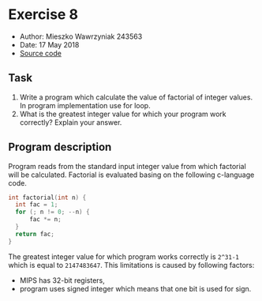 # Exercise 8
- Author: Mieszko Wawrzyniak 243563
- Date: 17 May 2018
- [Source code](https://raw.githubusercontent.com/kaaboaye/ComputerArchitectureAndOrganization/master/Lab8/main.asm)

## Task
  1. Write a program which calculate the value of factorial of integer values.
    In program implementation use for loop.
  2. What is the greatest integer value for which your program work correctly?
    Explain your answer.

## Program description
  Program reads from the standard input integer value from which factorial
  will be calculated. Factorial is evaluated basing on the following c-language
  code.
  ```c
int factorial(int n) {
	int fac = 1;
	for (; n != 0; --n) {
		fac *= n;
	}
	return fac;
}
  ```
  The greatest integer value for which program works correctly is `2^31-1`
  which is equal to `2147483647`. This limitations is caused by following
  factors:
  - MIPS has 32-bit registers,
  - program uses signed integer which means that one bit is used for sign.
